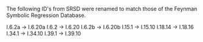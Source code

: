 
The following ID's from SRSD were renamed to match those of the Feynman
Symbolic Regression Database.

I.6.2a  ->  I.6.20a
I.6.2   ->  I.6.20
I.6.2b  ->  I.6.20b
I.15.1  ->  I.15.10
I.18.14 ->  I.18.16
I.34.1  ->  I.34.10
I.39.1  ->  I.39.10
